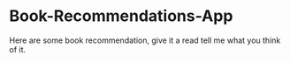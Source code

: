 # Book-Recommendations-App
Here are some book recommendation, give it a read tell me what you think of it.
